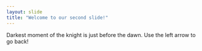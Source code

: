 ```yaml
---
layout: slide
title: "Welcome to our second slide!"
---
```

Darkest moment of the knight is just before the dawn.
Use the left arrow to go back!
